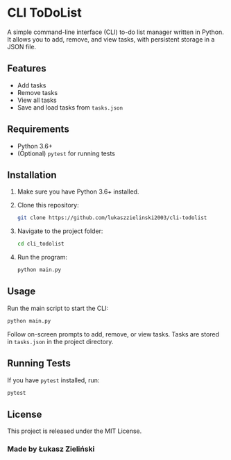 # CLI ToDoList

A simple command-line interface (CLI) to-do list manager written in Python. It allows you to add, remove, and view tasks, with persistent storage in a JSON file.

## Features

- Add tasks
- Remove tasks
- View all tasks
- Save and load tasks from `tasks.json`

## Requirements

- Python 3.6+
- (Optional) `pytest` for running tests

## Installation

1. Make sure you have Python 3.6+ installed.
2. Clone this repository:

   ```bash
   git clone https://github.com/lukaszzielinski2003/cli-todolist
   ```

3. Navigate to the project folder:

   ```bash
   cd cli_todolist
   ```

4. Run the program:

   ```bash
   python main.py
   ```

## Usage

Run the main script to start the CLI:

```bash
python main.py
```

Follow on-screen prompts to add, remove, or view tasks. Tasks are stored in `tasks.json` in the project directory.

## Running Tests

If you have `pytest` installed, run:

```bash
pytest
```

## License

This project is released under the MIT License.

### Made by Łukasz Zieliński
